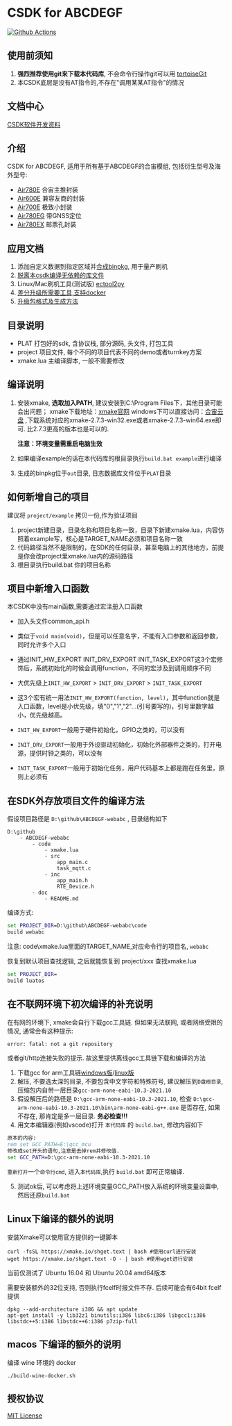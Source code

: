# CSDK for ABCDEGF

[![Github Actions](https://github.com/openLuat/luatos-soc-2022/actions/workflows/ci.yaml/badge.svg?branch=master)](https://github.com/openLuat/luatos-soc-2022/actions/workflows/ci.yaml)

## 使用前须知

1. **强烈推荐使用git来下载本代码库**, 不会命令行操作git可以用 [tortoiseGit](https://tortoisegit.org/download/)
2. 本CSDK底层是没有AT指令的,不存在"调用某某AT指令"的情况

## 文档中心

[CSDK软件开发资料](https://doc.openluat.com/wiki/37?wiki_page_id=4544)

## 介绍

CSDK for ABCDEGF, 适用于所有基于ABCDEGF的合宙模组, 包括衍生型号及海外型号:

* [Air780E](https://air780e.cn)   合宙主推封装
* [Air600E](https://air600e.cn)   兼容友商的封装
* [Air700E](https://air700e.cn)   极致小封装
* [Air780EG](https://air780eg.cn)  带GNSS定位
* [Air780EX](https://air780ex.cn)  邮票孔封装

## 应用文档

1. 添加自定义数据到指定区域并[合成binpkg](project/example_flash), 用于量产刷机
2. [脱离本csdk编译无依赖的库文件](doc/build_lib_by_gcc.md)
3. Linux/Mac刷机工具(测试版) [ectool2py](https://github.com/openLuat/ectool2py)
4. [差分升级所需要工具,支持docker](tools/dtools)
5. [升级包格式及生成方法](doc/upgrade_pkg.md)

## 目录说明

* PLAT 打包好的sdk, 含协议栈, 部分源码, 头文件, 打包工具
* project 项目文件, 每个不同的项目代表不同的demo或者turnkey方案
* xmake.lua 主编译脚本, 一般不需要修改

## 编译说明

1. 安装xmake, **选取加入PATH**, 建议安装到C:\Program Files下，其他目录可能会出问题；
   xmake下载地址：[xmake官网](https://xmake.io/#/guide/installation)
   windows下可以直接访问：[合宙云盘](https://pan.air32.cn/s/DJTr?path=%2F%E5%B8%B8%E7%94%A8%E5%B7%A5%E5%85%B7) ,下载系统对应的xmake-2.7.3-win32.exe或者xmake-2.7.3-win64.exe即可. 比2.7.3更高的版本也是可以的.

   **注意：环境变量需重启电脑生效**

2. 如果编译example的话在本代码库的根目录执行`build.bat example`进行编译

3. 生成的binpkg位于`out`目录, 日志数据库文件位于`PLAT`目录

## 如何新增自己的项目

建议将 `project/example` 拷贝一份,作为验证项目

1. project新建目录，目录名称和项目名称一致，目录下新建xmake.lua，内容仿照着example写，核心是TARGET_NAME必须和项目名称一致
2. 代码路径当然不是限制的，在SDK的任何目录，甚至电脑上的其他地方，前提是你会改project里xmake.lua内的源码路径
3. 根目录执行build.bat 你的项目名称

## 项目中新增入口函数

本CSDK中没有main函数,需要通过宏注册入口函数

* 加入头文件common_api.h
* 类似于`void main(void)`，但是可以任意名字，不能有入口参数和返回参数，同时允许多个入口
* 通过INIT_HW_EXPORT INIT_DRV_EXPORT INIT_TASK_EXPORT这3个宏修饰后，系统初始化的时候会调用function，不同的宏涉及到调用顺序不同
* 大优先级上`INIT_HW_EXPORT` > `INIT_DRV_EXPORT` > `INIT_TASK_EXPORT`
* 这3个宏有统一用法`INIT_HW_EXPORT(function, level)`，其中function就是入口函数，level是小优先级，填"0","1","2"...(引号要写的)，引号里数字越小，优先级越高。

* `INIT_HW_EXPORT`一般用于硬件初始化，GPIO之类的，可以没有
* `INIT_DRV_EXPORT`一般用于外设驱动初始化，初始化外部器件之类的，打开电源，提供时钟之类的，可以没有
* `INIT_TASK_EXPORT`一般用于初始化任务，用户代码基本上都是跑在任务里，原则上必须有

## 在SDK外存放项目文件的编译方法

假设项目路径是 `D:\github\ABCDEGF-webabc` , 目录结构如下

```tree
D:\github
    - ABCDEGF-webabc
        - code
            - xmake.lua
            - src
                app_main.c
                task_mqtt.c
            - inc
                app_main.h
                RTE_Device.h
        - doc
            - README.md
```

编译方式:

```cmd
set PROJECT_DIR=D:\github\ABCDEGF-webabc\code
build webabc
```

注意: code\xmake.lua里面的TARGET_NAME,对应命令行的项目名, `webabc`

恢复到默认项目查找逻辑, 之后就能恢复到 project/xxx 查找xmake.lua

```cmd
set PROJECT_DIR=
build luatos
```

## 在不联网环境下初次编译的补充说明

在有网的环境下, xmake会自行下载gcc工具链. 但如果无法联网, 或者网络受限的情况, 通常会有这种提示:

```cmd
error: fatal: not a git repository
```

或者git/http连接失败的提示. 故这里提供离线gcc工具链下载和编译的方法

1. 下载gcc for arm工具链[windows版](http://cdndownload.openluat.com/xmake/toolchains/gcc-arm/gcc-arm-none-eabi-10.3-2021.10-win32.zip)/[linux版](http://cdndownload.openluat.com/xmake/toolchains/gcc-arm/gcc-arm-none-eabi-10.3-2021.10-x86_64-linux.tar.bz2)
2. 解压, 不要选太深的目录, 不要包含中文字符和特殊符号, 建议解压到`D盘根目录`, 压缩包内自带一层目录`gcc-arm-none-eabi-10.3-2021.10`
3. 假设解压后的路径是 `D:\gcc-arm-none-eabi-10.3-2021.10`, 检查 `D:\gcc-arm-none-eabi-10.3-2021.10\bin\arm-none-eabi-g++.exe` 是否存在, 如果不存在, 那肯定是多一层目录. **务必检查!!!**
4. 用文本编辑器(例如vscode)打开 `本代码库` 的 `build.bat`, 修改内容如下

```cmd
原本的内容:
rem set GCC_PATH=E:\gcc_mcu
修改成set开头的语句,注意是去掉rem并修改值.
set GCC_PATH=D:\gcc-arm-none-eabi-10.3-2021.10
```

`重新打开`一个`命令行cmd`, 进入`本代码库`,执行 `build.bat` 即可正常编译.

5. 测试ok后, 可以考虑将上述环境变量GCC_PATH放入系统的环境变量设置中, 然后还原`build.bat`

## Linux下编译的额外的说明

安装Xmake可以使用官方提供的一键脚本

```shell
curl -fsSL https://xmake.io/shget.text | bash #使用curl进行安装
wget https://xmake.io/shget.text -O - | bash #使用wget进行安装
```

当前仅测试了 Ubuntu 16.04 和 Ubuntu 20.04 amd64版本

需要安装额外的32位支持, 否则执行fcelf时报文件不存. 后续可能会有64bit fcelf提供

```shell
dpkg --add-architecture i386 && apt update
apt-get install -y lib32z1 binutils:i386 libc6:i386 libgcc1:i386 libstdc++5:i386 libstdc++6:i386 p7zip-full
```

## macos 下编译的额外的说明

编译 wine 环境的 docker

```shell
./build-wine-docker.sh
```

## 授权协议

[MIT License](LICENSE)
